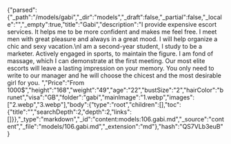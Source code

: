 {"parsed":{"_path":"/models/gabi","_dir":"models","_draft":false,"_partial":false,"_locale":"","_empty":true,"title":"Gabi","description":"I provide expensive escort services. It helps me to be more confident and makes me feel free. I meet men with great pleasure and always in a great mood. I will help organize a chic and sexy vacation.\nI am a second-year student, I study to be a marketer. Actively engaged in sports, to maintain the figure. I am fond of massage, which I can demonstrate at the first meeting. Our most elite escorts will leave a lasting impression on your memory. You only need to write to our manager and he will choose the chicest and the most desirable girl for you. ","Price":"From 1000$","height":"168","weight":"49","age":"22","bustSize":"2","hairColor":"brunet","visa":"GB","folder":"gabi","mainImage":"1.webp","images":["2.webp","3.webp"],"body":{"type":"root","children":[],"toc":{"title":"","searchDepth":2,"depth":2,"links":[]}},"_type":"markdown","_id":"content:models:106.gabi.md","_source":"content","_file":"models/106.gabi.md","_extension":"md"},"hash":"QS7VLb3euB"}